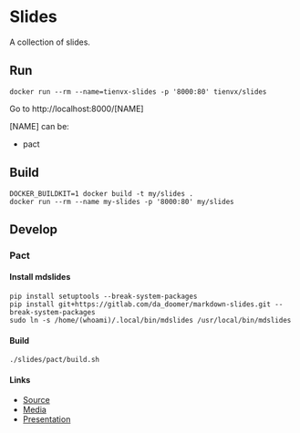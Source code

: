 # Slides

A collection of slides.

## Run

```shell
docker run --rm --name=tienvx-slides -p '8000:80' tienvx/slides
```

Go to http://localhost:8000/[NAME]

[NAME] can be:
- pact

## Build

```shell
DOCKER_BUILDKIT=1 docker build -t my/slides .
docker run --rm --name my-slides -p '8000:80' my/slides
```

## Develop

### Pact

#### Install mdslides

```shell
pip install setuptools --break-system-packages
pip install git+https://gitlab.com/da_doomer/markdown-slides.git --break-system-packages
sudo ln -s /home/(whoami)/.local/bin/mdslides /usr/local/bin/mdslides
```

#### Build

```shell
./slides/pact/build.sh
```

#### Links

* [Source](./slides/pact/src/presentation.md)
* [Media](./slides/pact/src/media)
* [Presentation](./output/pact/index.html)

